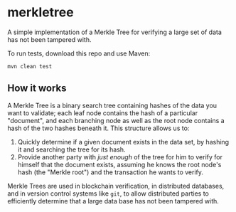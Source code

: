 # merkletree

A simple implementation of a Merkle Tree for verifying a large set of data has not been tampered with.

To run tests, download this repo and use Maven:

    mvn clean test

## How it works

A Merkle Tree is a binary search tree containing hashes of the data you want to validate; each leaf node contains the hash of a particular "document", and each branching node as well as the root node contains a hash of the two hashes beneath it.  This structure allows us to:

1. Quickly determine if a given document exists in the data set, by hashing it and searching the tree for its hash.
2. Provide another party with *just enough* of the tree for him to verify for himself that the document exists, assuming he knows the root node's hash (the "Merkle root") and the transaction he wants to verify.

Merkle Trees are used in blockchain verification, in distributed databases, and in version control systems like `git`, to allow distributed parties to efficiently determine that a large data base has not been tampered with.
